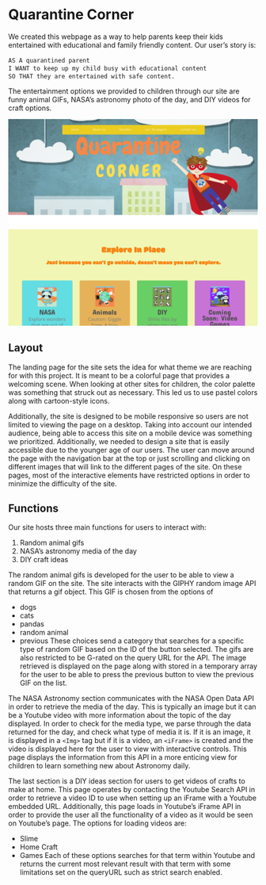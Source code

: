 # Quarantine  Corner

We created this webpage as a way to help parents keep their kids entertained with educational and family friendly content. Our user’s story is:

```
AS A quarantined parent
I WANT to keep up my child busy with educational content
SO THAT they are entertained with safe content.
```

The entertainment options we provided to children through our site are funny animal GIFs, NASA’s astronomy photo of the day, and DIY videos for craft options. 

![](Project%20One%20Front%20End%20Template/images/QCorner.png)

## Layout

The landing page for the site sets the idea for what theme we are reaching for with this project. It is meant to be a colorful page that provides a welcoming scene. When looking at other sites for children, the color palette was something that struck out as necessary. This led us to use pastel colors along with cartoon-style icons.

Additionally, the site is designed to be mobile responsive so users are not limited to viewing the page on a desktop. Taking into account our intended audience, being able to access this site on a mobile device was something we prioritized. Additionally, we needed to design a site that is easily accessible due to the younger age of our users. The user can move around the page with the navigation bar at the top or just scrolling and clicking on different images that will link to the different pages of the site. On these pages, most of the interactive elements have restricted options in order to minimize the difficulty of the site. 

## Functions

Our site hosts three main functions for users to interact with:
1. Random animal gifs
2. NASA’s astronomy media of the day
3. DIY craft ideas

The random animal gifs is developed for the user to be able to view a random GIF on the site. The site interacts with the GIPHY random image API that returns a gif object. This GIF is chosen from the options of
* dogs
* cats
* pandas
* random animal
* previous
These choices send a category that searches for a specific type of random GIF based on the ID of the button selected. The gifs are also restricted to be G-rated on the query URL for the API. The image retrieved is displayed on the page along with stored in a temporary array for the user to be able to press the previous button to view the previous GIF on the list. 

The NASA Astronomy section communicates with the NASA Open Data API in order to retrieve the media of the day. This is typically an image but it can be a Youtube video with more information about the topic of the day displayed. In order to check for the media type, we parse through the data returned for the day, and check what type of media it is. If it is an image, it is displayed in a ```<Img>``` tag but if it is a video, an ```<iFrame>``` is created and the video is displayed here for the user to view with interactive controls. This page displays the information from this API in a more enticing view for children to learn something new about Astronomy daily. 

The last section is a DIY ideas section for users to get videos of crafts to make at home. This page operates by contacting the Youtube Search API in order to retrieve a video ID to use when setting up an iFrame with a Youtube embedded URL. Additionally, this page loads in Youtube’s iFrame API in order to provide the user all the functionality of a video as it would be seen on Youtube’s page. The options for loading videos are:
* Slime
* Home Craft
* Games
Each of these options searches for that term within Youtube and returns the current most relevant result with that term with some limitations set on the queryURL such as strict search enabled.



